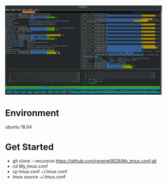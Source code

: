 ![screen_grab](./screen_grab.png)
# Environment
ubuntu 18.04 

# Get Started

- git clone --recursive https://github.com/reverie0829/My_tmux.conf.git
- cd My_tmux.conf
- cp tmux.conf ~/.tmux.conf
- tmux source ~/.tmux.conf
